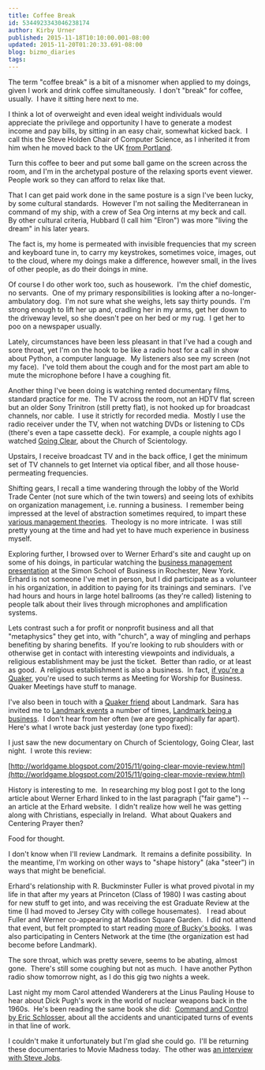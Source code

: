 ```yaml
---
title: Coffee Break
id: 5344923343046238174
author: Kirby Urner
published: 2015-11-18T10:10:00.001-08:00
updated: 2015-11-20T01:20:33.691-08:00
blog: bizmo_diaries
tags: 
---
```


The term "coffee break" is a bit of a misnomer when applied to my doings, given I work and drink coffee simultaneously.  I don't "break" for coffee, usually.  I have it sitting here next to me.

I think a lot of overweight and even ideal weight individuals would appreciate the privilege and opportunity I have to generate a modest income and pay bills, by sitting in an easy chair, somewhat kicked back.  I call this the Steve Holden Chair of Computer Science, as I inherited it from him when he moved back to the UK [from Portland](http://worldgame.blogspot.com/2011/02/open-secrets.html).

Turn this coffee to beer and put some ball game on the screen across the room, and I'm in the archetypal posture of the relaxing sports event viewer.  People work so they can afford to relax like that.

That I can get paid work done in the same posture is a sign I've been lucky, by some cultural standards.  However I'm not sailing the Mediterranean in command of my ship, with a crew of Sea Org interns at my beck and call.  By other cultural criteria, Hubbard (I call him "Elron") was more "living the dream" in his later years.

The fact is, my home is permeated with invisible frequencies that my screen and keyboard tune in, to carry my keystrokes, sometimes voice, images, out to the cloud, where my doings make a difference, however small, in the lives of other people, as do their doings in mine.

Of course I do other work too, such as housework.  I'm the chief domestic, no servants.  One of my primary responsibilities is looking after a no-longer-ambulatory dog.  I'm not sure what she weighs, lets say thirty pounds.  I'm strong enough to lift her up and, cradling her in my arms, get her down to the driveway level, so she doesn't pee on her bed or my rug.  I get her to poo on a newspaper usually.

Lately, circumstances have been less pleasant in that I've had a cough and sore throat, yet I'm on the hook to be like a radio host for a call in show about Python, a computer language.  My listeners also see my screen (not my face).  I've told them about the cough and for the most part am able to mute the microphone before I have a coughing fit.

Another thing I've been doing is watching rented documentary films, standard practice for me.  The TV across the room, not an HDTV flat screen but an older Sony Trinitron (still pretty flat), is not hooked up for broadcast channels, nor cable.  I use it strictly for recorded media.  Mostly I use the radio receiver under the TV, when not watching DVDs or listening to CDs (there's even a tape cassette deck).  For example, a couple nights ago I watched [Going Clear](http://www.imdb.com/title/tt4257858/), about the Church of Scientology.  

Upstairs, I receive broadcast TV and in the back office, I get the minimum set of TV channels to get Internet via optical fiber, and all those house-permeating frequencies.

Shifting gears, I recall a time wandering through the lobby of the World Trade Center (not sure which of the twin towers) and seeing lots of exhibits on organization management, i.e. running a business.  I remember being impressed at the level of abstraction sometimes required, to impart these [various management theories](https://mail.python.org/pipermail/edu-sig/2015-November/011337.html).  Theology is no more intricate.  I was still pretty young at the time and had yet to have much experience in business myself.

Exploring further, I browsed over to Werner Erhard's site and caught up on some of his doings, in particular watching the [business management presentation](http://www.wernererhard.com/work.html) at the Simon School of Business in Rochester, New York.  Erhard is not someone I've met in person, but I did participate as a volunteer in his organization, in addition to paying for its trainings and seminars.  I've had hours and hours in large hotel ballrooms (as they're called) listening to people talk about their lives through microphones and amplification systems.

Lets contrast such a for profit or nonprofit business and all that "metaphysics" they get into, with "church", a way of mingling and perhaps benefiting by sharing benefits.  If you're looking to rub shoulders with or otherwise get in contact with interesting viewpoints and individuals, a religious establishment may be just the ticket.  Better than radio, or at least as good.  A religious establishment is also a business.  In fact, [if you're a Quaker](http://controlroom.blogspot.com/2015/07/annual-session-day-one.html), you're used to such terms as Meeting for Worship for Business.  Quaker Meetings have stuff to manage.

I've also been in touch with a [Quaker friend](http://worldgame.blogspot.com/2006/09/more-about-quakers.html) about Landmark.  Sara has invited me to [Landmark events](http://controlroom.blogspot.com/2015/08/at-landmark-event.html) a number of times, [Landmark being a business](http://www.landmarkworldwide.com/who-we-are/company-overview).  I don't hear from her often (we are geographically far apart).  Here's what I wrote back just yesterday (one typo fixed):

I just saw the new documentary on Church of Scientology, Going Clear, last night.  I wrote this review:

[http://worldgame.blogspot.com/2015/11/going-clear-movie-review.html](http://worldgame.blogspot.com/2015/11/going-clear-movie-review.html)

History
 is interesting to me.  In researching my blog post I got to the long 
article about Werner Erhard linked to in the last paragraph ("fair 
game") -- an article at the Erhard website.  I didn't realize how well 
he was getting along with Christians, especially in Ireland.  What about
 Quakers and Centering Prayer then?

Food for thought.

I
 don't know when I'll review Landmark.  It remains a definite 
possibility.  In the meantime, I'm working on other ways to "shape 
history" (aka "steer") in ways that might be beneficial.

Erhard's relationship with R. Buckminster Fuller is what proved pivotal in my life in that after my years at Princeton (Class of 1980) I was casting about for new stuff to get into, and was receiving the est Graduate Review at the time (I had moved to Jersey City with college housemates).   I read about Fuller and Werner co-appearing at Madison Square Garden.  I did not attend that event, but felt prompted to start reading [more of Bucky's books](http://www.quakerquaker.org/profiles/blog/show?id=2360685%3ABlogPost%3A139355&commentId=2360685%3AComment%3A139622&xg_source=activity).  I was also participating in Centers Network at the time (the organization est had become before Landmark).

The sore throat, which was pretty severe, seems to be abating, almost gone.  There's still some coughing but not as much.  I have another Python radio show tomorrow night, as I do this gig two nights a week.

Last night my mom Carol attended Wanderers at the Linus Pauling House to hear about Dick Pugh's work in the world of nuclear weapons back in the 1960s.  He's been reading the same book she did:  [Command and Control by Eric Schlosser](http://www.amazon.com/Command-Control-Damascus-Accident-Illusion-ebook/dp/B00C5R7F8G), about all the accidents and unanticipated turns of events in that line of work.

I couldn't make it unfortunately but I'm glad she could go.  I'll be returning these documentaries to Movie Madness today.  The other was [an interview with Steve Jobs](http://controlroom.blogspot.com/2015/11/steve-jobs-lost-interview-movie-review.html).